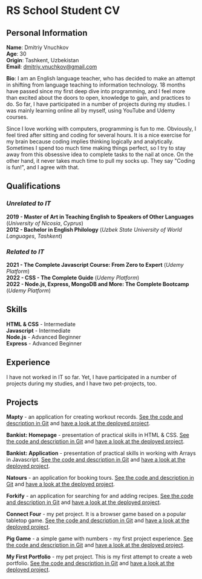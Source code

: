 # RS School Student CV

## Personal Information

**Name**: Dmitriy Vnuchkov  
**Age**: 30  
**Origin**: Tashkent, Uzbekistan  
**Email**: dmitriy.vnuchkov@gmail.com

**Bio**: I am an English language teacher, who has decided to make an attempt in shifting from language teaching to information technology. 18 months have passed since my first deep dive into programming, and I feel more than excited about the doors to open, knowledge to gain, and practices to do. So far, I have participated in a number of projects during my studies. I was mainly learning online all by myself, using YouTube and Udemy courses.

Since I love working with computers, programming is fun to me. Obviously, I feel tired after sitting and coding for several hours. It is a nice exercise for my brain because coding implies thinking logically and analytically. Sometimes I spend too much time making things perfect, so I try to stay away from this obsessive idea to complete tasks to the nail at once. On the other hand, it never takes much time to pull my socks up. They say "Coding is fun!", and I agree with that.

## Qualifications

### _Unrelated to IT_

**2019 - Master of Art in Teaching English to Speakers of Other Languages** (_University of Nicosia_, _Cyprus_)  
**2012 - Bachelor in English Philology** (_Uzbek State University of World Languages_, _Tashkent_)

### _Related to IT_

**2021 - The Complete Javascript Course: From Zero to Expert** (_Udemy Platform_)  
**2022 - CSS - The Complete Guide** (_Udemy Platform_)  
**2022 - Node.js, Express, MongoDB and More: The Complete Bootcamp** (_Udemy Platform_)

## Skills

**HTML & CSS** - Intermediate  
**Javascript** - Intermediate  
**Node.js** - Advanced Beginner  
**Express** - Advanced Beginner

## Experience

I have not worked in IT so far. Yet, I have participated in a number of projects during my studies, and I have two pet-projects, too.

## Projects

**Mapty** - an application for creating workout records. [See the code and description in Git](https://github.com/DeevDevs/dd-mapty-app) and [have a look at the deployed project](https://deevdevs-mapty-app.netlify.app/).

**Bankist: Homepage** - presentation of practical skills in HTML & CSS. [See the code and description in Git](https://github.com/DeevDevs/dd-bankist-homepage) and [have a look at the deployed project](https://deevdevs-bankist-homepage.netlify.app/).

**Bankist: Application** - presentation of practical skills in working with Arrays in Javascript. [See the code and description in Git](https://github.com/DeevDevs/dd-bankist-app) and [have a look at the deployed project](https://deevdevs-bankist-app.netlify.app/).

**Natours** - an application for booking tours. [See the code and description in Git](https://github.com/DeevDevs/dd-natours) and [have a look at the deployed project](https://deevdevs-natours.herokuapp.com/).

**Forkify** - an application for searching for and adding recipes. [See the code and description in Git](https://github.com/DeevDevs/dd-forkify-app) and [have a look at the deployed project](https://deevdevs-forkify-app.netlify.app/).

**Connect Four** - my pet project. It is a browser game based on a popular tabletop game. [See the code and description in Git](https://github.com/DeevDevs/dd-connect-four) and [have a look at the deployed project](https://deevdevs-connect-four.netlify.app/).

**Pig Game** - a simple game with numbers - my first project experience. [See the code and description in Git](https://github.com/DeevDevs/dd-pig-game) and [have a look at the deployed project](https://deevdevs-pig-game.netlify.app/).

**My First Portfolio** - my pet project. This is my first attempt to create a web portfolio. [See the code and description in Git](https://github.com/DeevDevs/dd-my-portfolio) and [have a look at the deployed project](https://deevdevs-my-portfolio.herokuapp.com/).
